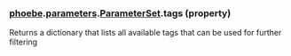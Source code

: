 ### [phoebe](phoebe.md).[parameters](phoebe.parameters.md).[ParameterSet](phoebe.parameters.ParameterSet.md).tags (property)




Returns a dictionary that lists all available tags that can be used
for further filtering

